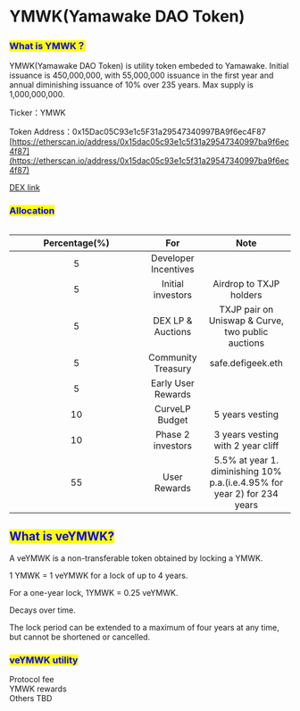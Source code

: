 # YMWK(Yamawake DAO Token)

### <mark style="color:blue;">What is YMWK？</mark> <a href="#usercontent-gai-yao" id="usercontent-gai-yao"></a>

YMWK(Yamawake DAO Token) is utility token embeded to Yamawake. Initial issuance is 450,000,000, with 55,000,000 issuance in the first year and annual diminishing issuance of 10% over 235 years. Max supply is 1,000,000,000.

Ticker：YMWK

Token Address：0x15Dac05C93e1c5F31a29547340997BA9f6ec4F87\
[https://etherscan.io/address/0x15dac05c93e1c5f31a29547340997ba9f6ec4f87](https://etherscan.io/address/0x15dac05c93e1c5f31a29547340997ba9f6ec4f87)

[DEX link](../readme/dex-liquidity.md)

### <mark style="color:blue;">Allocation</mark>

<figure><img src="../.gitbook/assets/chart.png" alt=""><figcaption></figcaption></figure>

<table><thead><tr><th width="224.33333333333331" align="center">Percentage(%)</th><th align="center">For</th><th align="center">Note</th></tr></thead><tbody><tr><td align="center">5</td><td align="center">Developer Incentives</td><td align="center"></td></tr><tr><td align="center">5</td><td align="center">Initial investors</td><td align="center">Airdrop to TXJP holders</td></tr><tr><td align="center">5</td><td align="center">DEX LP &#x26; Auctions</td><td align="center">TXJP pair on Uniswap &#x26; Curve, two public auctions</td></tr><tr><td align="center">5</td><td align="center">Community Treasury</td><td align="center">safe.defigeek.eth</td></tr><tr><td align="center">5</td><td align="center">Early User Rewards</td><td align="center"></td></tr><tr><td align="center">10</td><td align="center">CurveLP Budget</td><td align="center">5 years vesting</td></tr><tr><td align="center">10</td><td align="center">Phase 2 investors</td><td align="center">3 years vesting with 2 year cliff</td></tr><tr><td align="center">55</td><td align="center">User Rewards</td><td align="center">5.5% at year 1. diminishing 10% p.a.(i.e.4.95% for year 2) for 234 years</td></tr></tbody></table>

## <mark style="color:blue;">What is veYMWK?</mark>

A veYMWK is a non-transferable token obtained by locking a YMWK.

1 YMWK = 1 veYMWK for a lock of up to 4 years.

For a one-year lock, 1YMWK = 0.25 veYMWK.

Decays over time.

The lock period can be extended to a maximum of four years at any time, but cannot be shortened or cancelled.

### <mark style="color:blue;">veYMWK utility</mark>

Protocol fee\
YMWK rewards\
Others TBD
